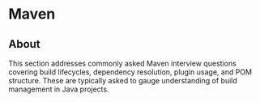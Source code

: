 # Maven

## About

This section addresses commonly asked Maven interview questions covering build lifecycles, dependency resolution, plugin usage, and POM structure. These are typically asked to gauge understanding of build management in Java projects.
